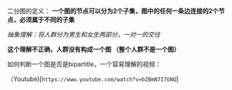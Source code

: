 二分图的定义：
**一个图的节点可以分为2个子集，图中的任何一条边连接的2个节点，必须属于不同的子集**

*抽象理解：将人群分为男生和女生两部分，一对一的交往* 

**这个理解不正确，人群没有构成一个图 （整个人群不是一个图）**

如何判断一个图是否是bipartitle，一个容易理解的视频：

（Youtube)[`https://www.youtube.com/watch?v=bZBmN7I7GNQ`]
